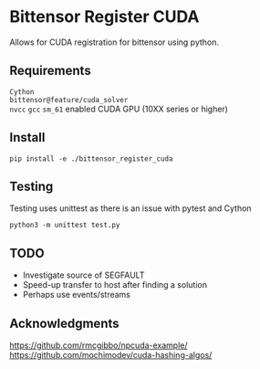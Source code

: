 # Bittensor Register CUDA

Allows for CUDA registration for bittensor using python.

## Requirements
`Cython`  
`bittensor@feature/cuda_solver`  
`nvcc`
`gcc`
`sm_61` enabled CUDA GPU (10XX series or higher) 

## Install
`pip install -e ./bittensor_register_cuda`
## Testing 
Testing uses unittest as there is an issue with pytest and Cython

`python3 -m unittest test.py`

## TODO
- Investigate source of SEGFAULT
- Speed-up transfer to host after finding a solution
- Perhaps use events/streams

## Acknowledgments
  
https://github.com/rmcgibbo/npcuda-example/  
https://github.com/mochimodev/cuda-hashing-algos/  

